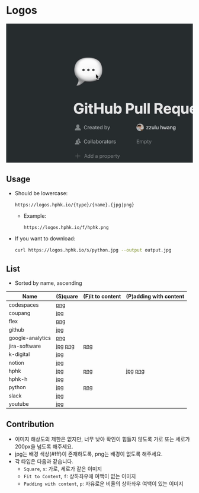 # Logos

![demo](demo.gif)

## Usage

- Should be lowercase:

  ```
  https://logos.hphk.io/{type}/{name}.{jpg|png}
  ```

  - Example:

    ```
    https://logos.hphk.io/f/hphk.png
    ```

- If you want to download:

  ```bash
  curl https://logos.hphk.io/s/python.jpg --output output.jpg
  ```


## List

- Sorted by name, ascending

| Name | (S)quare | (F)it to content | (P)adding with content |
| ---- | ---- | ---- | ---- |
| codespaces | [png](s/codespaces.png) | | |
| coupang | [jpg](s/coupang.jpg) | | |
| flex | [png](s/flex.png) | | |
| github | [jpg](s/python.jpg) | | |
| google-analytics | [png](s/google-analytics.png) | | |
| jira-software | [jpg](s/jira-software.jpg) [png](s/jira-software.png) | [png](f/jira-software.png) | |
| k-digital | [jpg](s/k-digital.jpg) | | |
| notion | [jpg](s/notion.jpg) | | |
| hphk | [jpg](s/hphk.jpg) | [png](f/hphk.png) | [jpg](p/hphk.jpg) [png](p/hphk.png) |
| hphk-h | [jpg](s/hphk-h.jpg) | | |
| python | [jpg](s/python.jpg) | [png](f/python.png) | |
| slack | [jpg](s/slack.jpg) | | |
| youtube | [jpg](s/youtube.jpg) | | |


## Contribution

- 이미지 해상도의 제한은 없지만, 너무 낮아 확인이 힘들지 않도록 가로 또는 세로가 200px을 넘도록 해주세요.
- jpg는 배경 색상(#fff)이 존재하도록, png는 배경이 없도록 해주세요.
- 각 타입은 다음과 같습니다.
  - `Square`, `s`: 가로, 세로가 같은 이미지
  - `Fit to Content`, `f`: 상하좌우에 여백이 없는 이미지
  - `Padding with content`, `p`: 자유로운 비율의 상하좌우 여백이 있는 이미지

